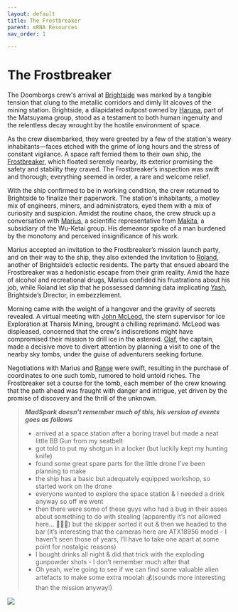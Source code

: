 ```yaml
---
layout: default
title: The Frostbreaker
parent: mRNA Resources
nav_order: 1

---
```

# The Frostbreaker

The Doomborgs crew's arrival at [Brightside](https://sectorswithoutnumber.com/sector/E9FKrPjS8tsRmoryYMpe/spaceStation/8LCcs3wrwRYwyUx5P0OL) was marked by a tangible tension that clung to the metallic corridors and dimly lit alcoves of the mining station. Brightside, a dilapidated outpost owned by [Haruna](../factions/haruna.md), part of the Matsuyama group, stood as a testament to both human ingenuity and the relentless decay wrought by the hostile environment of space.

As the crew disembarked, they were greeted by a few of the station's weary inhabitants—faces etched with the grime of long hours and the stress of constant vigilance. A space raft ferried them to their own ship, the [Frostbreaker](#frostbreaker), which floated serenely nearby, its exterior promising the safety and stability they craved. The Frostbreaker’s inspection was swift and thorough; everything seemed in order, a rare and welcome relief.

With the ship confirmed to be in working condition, the crew returned to Brightside to finalize their paperwork. The station's inhabitants, a motley mix of engineers, miners, and administrators, eyed them with a mix of curiosity and suspicion. Amidst the routine chaos, the crew struck up a conversation with [Marius](#marius), a scientific representative from [Makita](#makita), a subsidiary of the Wu-Ketai group. His demeanor spoke of a man burdened by the monotony and perceived insignificance of his work.

Marius accepted an invitation to the Frostbreaker’s mission launch party, and on their way to the ship, they also extended the invitation to [Roland](#lomax), another of Brightside’s eclectic residents. The party that ensued aboard the Frostbreaker was a hedonistic escape from their grim reality. Amid the haze of alcohol and recreational drugs, Marius confided his frustrations about his job, while Roland let slip that he possessed damning data implicating [Yash](#yash), Brightside’s Director, in embezzlement.

Morning came with the weight of a hangover and the gravity of secrets revealed. A virtual meeting with [John McLeod](#johnmcleod), the stern supervisor for Ice Exploration at Tharsis Mining, brought a chilling reprimand. McLeod was displeased, concerned that the crew's indiscretions might have compromised their mission to drill ice in the asteroid. [Olaf](#olaf), the captain, made a decisive move to divert attention by planning a visit to one of the nearby sky tombs, under the guise of adventurers seeking fortune.

Negotiations with Marius and [Ranse](#ranse) were swift, resulting in the purchase of coordinates to one such tomb, rumored to hold untold riches. The Frostbreaker set a course for the tomb, each member of the crew knowing that the path ahead was fraught with danger and intrigue, yet driven by the promise of discovery and the thrill of the unknown.

> ***MadSpark doesn’t remember much of this, his version of events goes as follows***
> - arrived at a space station after a boring travel but made a neat little BB Gun from my seatbelt
> - got told to put my shotgun in a locker (but luckily kept my hunting knife)
> - found some great spare parts for the little drone I’ve been planning to make 
> - the ship has a basic but adequately equipped workshop, so started work on the drone 
> - everyone wanted to explore the space station & I needed a drink anyway so off we went 
> - then there were some of these guys who had a bug in their asses about something to do with stealing (apparently it’s not allowed here… 🤷🏼‍♂️) but the skipper sorted it out & then we headed to the bar (it’s interesting that the cameras here are ATX18956 model - I haven’t seen those of years, I’ll have to take one apart at some point for nostalgic reasons)
> - I bought drinks all night & did that trick with the exploding gunpowder shots - I don’t remember much after that
> - Oh yeah, we’re going to see if we can find some valuable alien artefacts to make some extra moolah 💰(sounds more interesting than the mission anyway!)

![](https://i.imgur.com/IgINh43.png)
